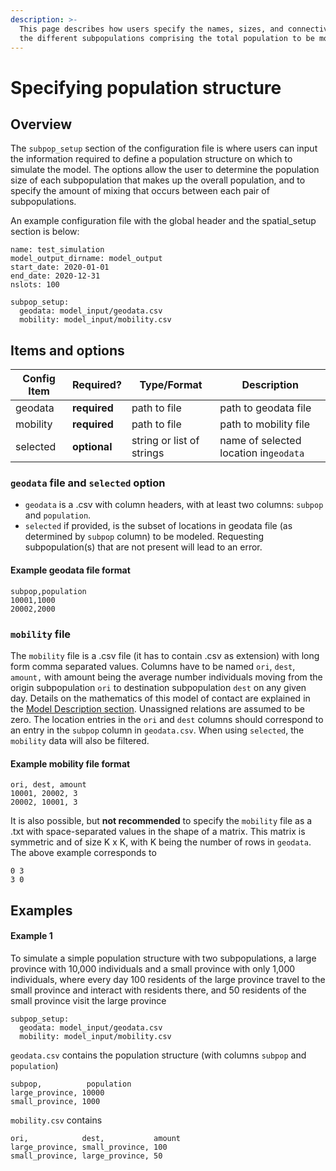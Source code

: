 ```yaml
---
description: >-
  This page describes how users specify the names, sizes, and connectivities of
  the different subpopulations comprising the total population to be modeled
---
```


# Specifying population structure

## Overview

The `subpop_setup` section of the configuration file is where users can input the information required to define a population structure on which to simulate the model. The options allow the user to determine the population size of each subpopulation that makes up the overall population, and to specify the amount of mixing that occurs between each pair of subpopulations.

An example configuration file with the global header and the spatial\_setup section is below:

```
name: test_simulation
model_output_dirname: model_output
start_date: 2020-01-01
end_date: 2020-12-31
nslots: 100

subpop_setup:
  geodata: model_input/geodata.csv
  mobility: model_input/mobility.csv
```

## Items and options

| Config Item | Required?    | Type/Format  | Description                           |
| ----------- | ------------ | ------------------------------- | ------------------------------------- |
| geodata     | **required** | path to file                    | path to geodata file                  |
| mobility    | **required** | path to file                    | path to mobility file                 |
| selected    | **optional** | string or list of strings       | name of selected location in`geodata` |

### `geodata` file and `selected` option

* `geodata` is a .csv with column headers, with at least two columns: `subpop` and `population`.
* `selected` if provided, is the subset of locations in geodata file (as determined by `subpop` column) to be modeled. Requesting subpopulation(s) that are not present will lead to an error.

#### Example geodata file format

```
subpop,population
10001,1000
20002,2000
```

### `mobility` file

The `mobility` file is a .csv file (it has to contain .csv as extension) with long form comma separated values. Columns have to be named `ori`, `dest`, `amount,` with amount being the average number individuals moving from the origin subpopulation `ori` to destination subpopulation `dest` on any given day. Details on the mathematics of this model of contact are explained in the [Model Description section](../model-description.md#mixing-between-subpopulations). Unassigned relations are assumed to be zero. The location entries in the `ori` and `dest` columns should correspond to an entry in the `subpop` column in `geodata.csv`. When using `selected`, the `mobility` data will also be filtered.

#### Example mobility file format

```
ori, dest, amount
10001, 20002, 3
20002, 10001, 3
```

It is also possible, but **not recommended** to specify the `mobility` file as a .txt with space-separated values in the shape of a matrix. This matrix is symmetric and of size K x K, with K being the number of rows in `geodata`. The above example corresponds to

```
0 3
3 0
```

## Examples

#### Example 1

To simulate a simple population structure with two subpopulations, a large province with 10,000 individuals and a small province with only 1,000 individuals, where every day 100 residents of the large province travel to the small province and interact with residents there, and 50 residents of the small province visit the large province

```
subpop_setup:
  geodata: model_input/geodata.csv
  mobility: model_input/mobility.csv
```

`geodata.csv` contains the population structure (with columns `subpop` and `population`)

```
subpop,          population
large_province, 10000
small_province, 1000
```

`mobility.csv` contains

```
ori,            dest,           amount
large_province, small_province, 100
small_province, large_province, 50
```

